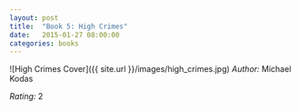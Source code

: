 ```yaml
---
layout: post
title:  "Book 5: High Crimes"
date:   2015-01-27 08:00:00
categories: books
---
```


![High Crimes Cover]({{ site.url }}/images/high_crimes.jpg)
*Author:* Michael Kodas

*Rating:* 2